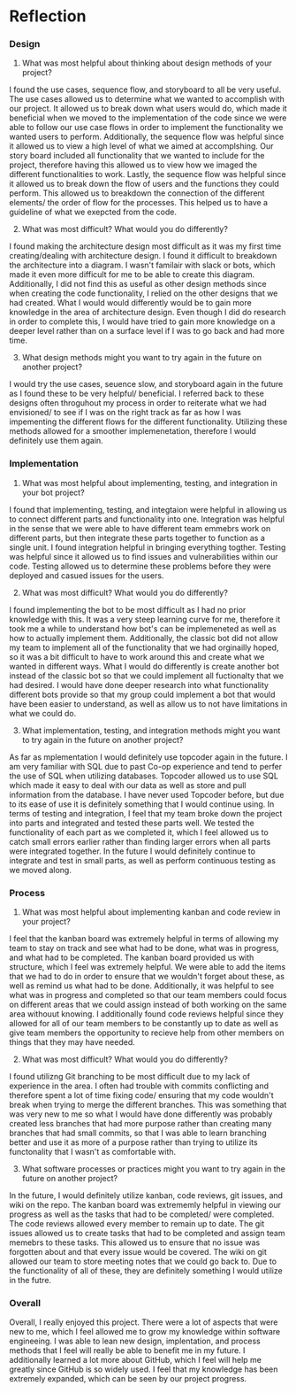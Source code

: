 # Reflection

### Design

1. What was most helpful about thinking about design methods of your project?

I found the use cases, sequence flow, and storyboard to all be very useful. The use cases allowed us to determine what we wanted to accomplish with our project. It allowed us to break down what users would do, which made it beneficial when we moved to the implementation of the code since we were able to follow our use case flows in order to implement the functionality we wanted users to perform. Additionally, the sequence flow was helpful since it allowed us to view a high level of what we aimed at accomplshing. Our story board included all functionality that we wanted to include for the project, therefore having this allowed us to view how we imaged the different functionalities to work. Lastly, the sequence flow was helpful since it allowed us to break down the flow of users and the functions they could perform. This allowed us to breakdown the connection of the different elements/ the order of flow for the processes. This helped us to have a guideline of what we exepcted from the code.

2. What was most difficult? What would you do differently?

I found making the architecture design most difficult as it was my first time creating/dealing with architecture design. I found it difficult to breakdown the architecture into a diagram. I wasn't familair with slack or bots, which made it even more difficult for me to be able to create this diagram. Additionally, I did not find this as useful as other design methods since when creating the code functionality, I relied on the other designs that we had created. What I would would differently would be to gain more knowledge in the area of architecture design. Even though I did do research in order to complete this, I would have tried to gain more knowledge on a deeper level rather than on a surface level if I was to go back and had more time.

3. What design methods might you want to try again in the future on another project?

I would try the use cases, seuence slow, and storyboard again in the future as I found these to be very helpful/ beneficial. I referred back to these designs often throguhout my process in order to reiterate what we had envisioned/ to see if I was on the right track as far as how I was impementing the different flows for the different functionality. Utilizing these methods allowed for a smoother implemenetation, therefore I would definitely use them again.

### Implementation

1. What was most helpful about implementing, testing, and integration in your bot project?

I found that implementing, testing, and integtaion were helpful in allowing us to connect different parts and functionality into one. Integration was helpful in the sense that we were able to have different team emmebrs work on different parts, but then integrate these parts together to function as a single unit. I found integration helpful in bringing everything togther. Testing was helpful since it allowed us to find issues and vulnerabilities within our code. Testing allowed us to determine these problems before they were deployed and casued issues for the users.

2. What was most difficult? What would you do differently?

I found implementing the bot to be most difficult as I had no prior knowledge with this. It was a very steep learning curve for me, therefore it took me a while to understand how bot's can be implemeneted as well as how to actually implement them. Additionally, the classic bot did not allow my team to implement all of the functionality that we had orginailly hoped, so it was a bit difficult to have to work around this and create what we wanted in different ways. What I would do differently is create another bot instead of the classic bot so that we could implement all fuctionalty that we had desired. I would have done deeper research into what functionality different bots provide so that my group could implement a bot that would have been easier to understand, as well as allow us to not have limitations in what we could do.

3. What implementation, testing, and integration methods might you want to try again in the future on another project?

As far as mplementation I would definitely use topcoder again in the future. I am very familiar with SQL due to past Co-op experience and tend to perfer the use of SQL when utilizing databases. Topcoder allowed us to use SQL which made it easy to deal with our data as well as store and pull information from the database. I have never used Topcoder before, but due to its ease of use it is definitely something that I would continue using. In terms of testing and integration, I feel that my team broke down the project into parts and integrated and tested these parts well. We tested the functionality of each part as we completed it, which I feel allowed us to catch small errors earlier rather than finding larger errors when all parts were integrated together. In the future I would definitely continue to integrate and test in small parts, as well as perform continuous testing as we moved along.

### Process
1. What was most helpful about implementing kanban and code review in your project?

I feel that the kanban board was extremely helpful in terms of allowing my team to stay on track and see what had to be done, what was in progress, and what had to be completed. The kanban board provided us with structure, which I feel was extremely helpful. We were able to add the items that we had to do in order to ensure that we wouldn't forget about these, as well as remind us what had to be done. Additionally, it was helpful to see what was in progress and completed so that our team members could focus on different areas that we could assign instead of both working on the same area withouut knowing. I additionally found code reviews helpful since they allowed for all of our team members to be constantly up to date as well as give team members the opportunity to recieve help from other members on things that they may have needed.

2. What was most difficult? What would you do differently?

I found utilizng Git branching to be most difficult due to my lack of experience in the area. I often had trouble with commits conflicting and therefore spent a lot of time fixing code/ ensuring that my code wouldn't break when trying to merge the different branches. This was something that was very new to me so what I would have done differently was probably created less branches that had more purpose rather than creating many branches that had small commits, so that I was able to learn branching better and use it as more of a purpose rather than trying to utilize its functonality that I wasn't as comfortable with.

3. What software processes or practices might you want to try again in the future on another project?

In the future, I would definitely utilize kanban, code reviews, git issues, and wiki on the repo. The kanban board was extrememly helpful in viewing our progress as well as the tasks that had to be completed/ were completed. The code reviews allowed every member to remain up to date. The git issues allowed us to create tasks that had to be completed and assign team memebrs to these tasks. This allowed us to ensure that no issue was forgotten about and that every issue would be covered. The wiki on git allowed our team to store meeting notes that we could go back to. Due to the functionality of all of these, they are definitely something I would utilize in the futre.

### Overall

Overall, I really enjoyed this project. There were a lot of aspects that were new to me, which I feel allowed me to grow my knowledge within software engineeing. I was able to lean new design, implentation, and process methods that I feel will really be able to benefit me in my future. I additionally learned a lot more about GitHub, which I feel will help me greatly since GitHub is so widely used. I feel that my knowledge has been extremely expanded, which can be seen by our project progress. 